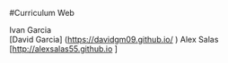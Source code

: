 #Curriculum Web

Ivan Garcia  
[David Garcia] (https://davidgm09.github.io/ )
Alex Salas  [http://alexsalas55.github.io ]
